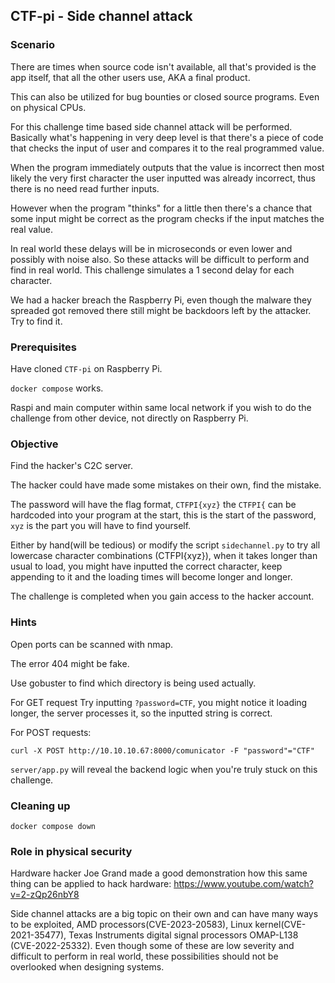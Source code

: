 ## CTF-pi - Side channel attack

### Scenario

There are times when source code isn't available, all that's provided is the app itself, that all the other users use, AKA a final product.

This can also be utilized for bug bounties or closed source programs. Even on physical CPUs.

For this challenge time based side channel attack will be performed. Basically what's happening in very deep level is that there's a piece of code that checks the input of user and compares it to the real programmed value. 

When the program immediately outputs that the value is incorrect then most likely the very first character the user inputted was already incorrect, thus there is no need read further inputs.

However when the program "thinks" for a little then there's a chance that some input might be correct as the program checks if the input matches the real value.

In real world these delays will be in microseconds or even lower and possibly with noise also. So these attacks will be difficult to perform and find in real world. This challenge simulates a 1 second delay for each character.

We had a hacker breach the Raspberry Pi, even though the malware they spreaded got removed there still might be backdoors left by the attacker. Try to find it.


### Prerequisites

Have cloned `CTF-pi` on Raspberry Pi.

`docker compose` works.

Raspi and main computer within same local network if you wish to do the challenge from other device, not directly on Raspberry Pi.

### Objective

Find the hacker's C2C server. 

The hacker could have made some mistakes on their own, find the mistake.

The password will have the flag format, `CTFPI{xyz}` the `CTFPI{` can be hardcoded into your program at the start, this is the start of the password, `xyz` is the part you will have to find yourself. 

Either by hand(will be tedious) or modify the script `sidechannel.py` to try all lowercase character combinations (CTFPI{xyz}), when it takes longer than usual to load, you might have inputted the correct character, keep appending to it and the loading times will become longer and longer.

The challenge is completed when you gain access to the hacker account.


### **Hints**

Open ports can be scanned with nmap.

The error 404 might be fake.

Use gobuster to find which directory is being used actually.

For GET request Try inputting  `?password=CTF`, you might notice it loading longer, the server processes it, so the inputted string is correct.


For POST requests:
```
curl -X POST http://10.10.10.67:8000/comunicator -F "password"="CTF"
```

`server/app.py` will reveal the backend logic when you're truly stuck on this challenge.


### Cleaning up

```
docker compose down
```

### Role in physical security

Hardware hacker Joe Grand made a good demonstration how this same thing can be applied to hack hardware: https://www.youtube.com/watch?v=2-zQp26nbY8

Side channel attacks are a big topic on their own and can have many ways to be exploited, AMD processors(CVE-2023-20583), Linux kernel(CVE-2021-35477), Texas Instruments digital signal processors OMAP-L138 (CVE-2022-25332). Even though some of these are low severity and difficult to perform in real world, these possibilities should not be overlooked when designing systems.